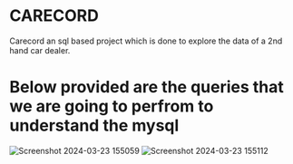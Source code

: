 # CARECORD
Carecord an sql based project which is done to explore the data of a 2nd hand car dealer.
# Below provided are the queries that we are going to  perfrom to understand the mysql
![Screenshot 2024-03-23 155059](https://github.com/RaghuDekonda/carecord/assets/148556000/6ce53a4f-a8e9-4ac7-9caa-94f2947ef4a4)
![Screenshot 2024-03-23 155112](https://github.com/RaghuDekonda/carecord/assets/148556000/a58d782f-9a86-4a1f-a959-a1664521ddc4)

